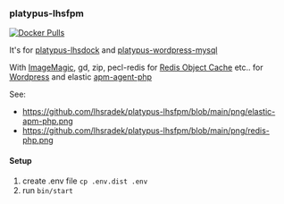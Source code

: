 ### platypus-lhsfpm

[![Docker Pulls](https://img.shields.io/docker/pulls/lhsradek/fpm)](https://hub.docker.com/repository/docker/lhsradek/fpm)

It's for [platypus-lhsdock](https://github.com/lhsradek/platypus-lhsdock) and [platypus-wordpress-mysql](https://github.com/lhsradek/platypus-wordpress-mysql)

With [ImageMagic](https://imagemagick.org/index.php), gd, zip, pecl-redis for [Redis Object Cache](https://cs.wordpress.org/plugins/redis-cache/) etc.. for [Wordpress](https://hub.docker.com/_/wordpress) and elastic [apm-agent-php](https://github.com/elastic/apm-agent-php/releases)

See:

* https://github.com/lhsradek/platypus-lhsfpm/blob/main/png/elastic-apm-php.png
* https://github.com/lhsradek/platypus-lhsfpm/blob/main/png/redis-php.png

#### Setup

1) create .env file ```cp .env.dist .env```
2) run ```bin/start```

